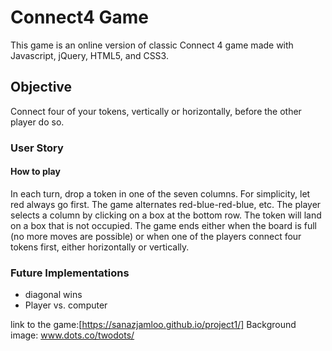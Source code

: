 # Connect4 Game

This game is an online version of classic Connect 4 game made with Javascript, jQuery, HTML5, and CSS3.

## Objective
Connect four of your tokens, vertically or horizontally, before the other player do so.


### User Story

#### How to play
In each turn, drop a token in one of the seven columns. For simplicity, let red always go first.  The game alternates red-blue-red-blue, etc. The player selects a column by clicking on a box at the bottom row.  The token will land on a box that is not occupied.
The game ends either when the board is full (no more moves are possible) or when one of the players connect four tokens first, either horizontally or vertically.

### Future Implementations

* diagonal wins
* Player vs. computer

link to the game:[https://sanazjamloo.github.io/project1/]
Background image: www.dots.co/twodots/
